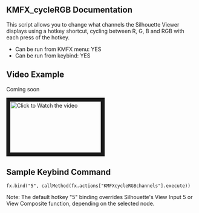 ## KMFX_cycleRGB Documentation

This script allows you to change what channels the Silhouette Viewer displays
using a hotkey shortcut, cycling between R, G, B and RGB with each press of the hotkey.

- Can be run from KMFX menu: YES
- Can be run from keybind: YES


## Video Example
Coming soon

<a href="http://www.youtube.com/watch?feature=player_embedded&v=aYSGDXyM6oo" target="_blank"><img src="http://img.youtube.com/vi/aYSGDXyM6oo/mqdefault.jpg"
alt="Click to Watch the video" width="240" height="135" border="10" /></a>


## Sample Keybind Command
```
fx.bind("5", callMethod(fx.actions["KMFXcycleRGBchannels"].execute))
```

Note: The default hotkey "5" binding overrides Silhouette's View Input 5 or View Composite
function, depending on the selected node.